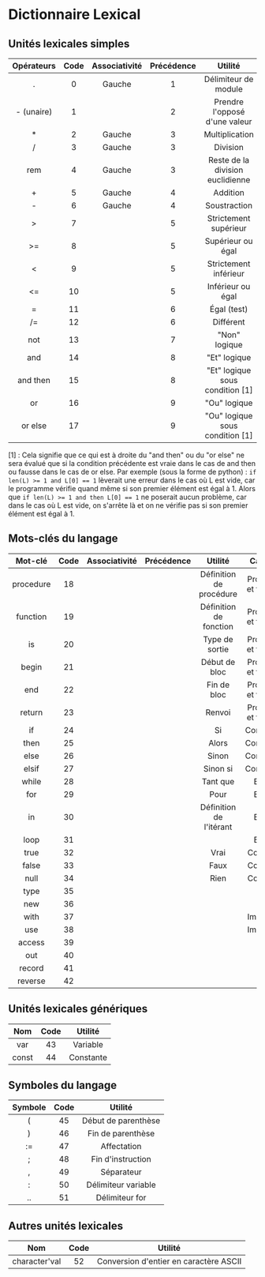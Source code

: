 # Dictionnaire Lexical

## Unités lexicales simples

| Opérateurs | Code | Associativité | Précédence | Utilité |
|:----------:|:----:|:-------------:|:----------:|:-------:|
| . | 0 | Gauche | 1 | Délimiteur de module |
| - (unaire) | 1 |  | 2 | Prendre l'opposé d'une valeur |
| * | 2 | Gauche | 3 | Multiplication |
| / | 3 | Gauche | 3 | Division |
| rem | 4 | Gauche | 3 | Reste de la division euclidienne |
| + | 5 | Gauche | 4 | Addition |
| - | 6 | Gauche | 4 | Soustraction |
| > | 7 |  | 5 | Strictement supérieur |
| >= | 8 |  | 5 | Supérieur ou égal |
| < | 9 |  | 5 | Strictement inférieur |
| <= | 10 |  | 5 | Inférieur ou égal |
| = | 11 |  | 6 | Égal (test) |
| /= | 12 |  | 6 | Différent |
| not | 13 |  | 7 | "Non" logique |
| and | 14 |  | 8 | "Et" logique |
| and then | 15 |  | 8 | "Et" logique sous condition [1] |
| or | 16 |  | 9 | "Ou" logique |
| or else | 17 |  | 9 | "Ou" logique sous condition [1] |

[1] : Cela signifie que ce qui est à droite du "and then" ou du "or else" ne sera évalué que si la condition précédente est vraie dans le cas de and then ou fausse dans le cas de or else.
Par exemple (sous la forme de python) : `if len(L) >= 1 and L[0] == 1` lèverait une erreur dans le cas où L est vide, car le programme vérifie quand même si son premier élément est égal à 1. Alors que `if len(L) >= 1 and then L[0] == 1` ne poserait aucun problème, car dans le cas où L est vide, on s'arrête là et on ne vérifie pas si son premier élément est égal à 1.

## Mots-clés du langage

| Mot-clé | Code | Associativité | Précédence | Utilité | Catégorie |
|:-------:|:----:|:-------------:|:----------:|:-------:|:---------:|
| procedure | 18 |  |  | Définition de procédure | Procédures et fonctions |
| function | 19 |  |  | Définition de fonction | Procédures et fonctions |
| is | 20 |  |  | Type de sortie | Procédures et fonctions |
| begin | 21 |  |  | Début de bloc | Procédures et fonctions |
| end | 22 |  |  | Fin de bloc | Procédures et fonctions |
| return | 23 |  |  | Renvoi | Procédures et fonctions |
| if | 24 |  |  | Si | Conditionnel |
| then | 25 |  |  | Alors | Conditionnel |
| else | 26 |  |  | Sinon | Conditionnel |
| elsif | 27 |  |  | Sinon si | Conditionnel |
| while | 28 |  |  | Tant que | Boucles |
| for | 29 |  |  | Pour | Boucles |
| in | 30 |  |  | Définition de l'itérant | Boucles |
| loop | 31 |  |  |  | Boucles |
| true | 32 |  |  | Vrai | Constantes |
| false | 33 |  |  | Faux | Constantes |
| null | 34 |  |  | Rien | Constantes |
| type | 35 |  |  |  | Types |
| new | 36 |  |  |  | Types |
| with | 37 |  |  |  | Importation |
| use | 38 |  |  |  | Importation |
| access | 39 |  |  |  | Divers |
| out | 40 |  |  |  | Divers |
| record | 41 |  |  |  | Divers |
| reverse | 42 |  |  |  | Divers |

## Unités lexicales génériques

| Nom | Code | Utilité |
|:---:|:----:|:-------:|
| var | 43 | Variable |
| const | 44 | Constante |

## Symboles du langage

| Symbole | Code | Utilité |
|:-------:|:----:|:-------:|
| ( | 45 | Début de parenthèse |
| ) | 46 | Fin de parenthèse |
| := | 47 | Affectation |
| ; | 48 | Fin d'instruction |
| , | 49 | Séparateur |
| : | 50 | Délimiteur variable |
| .. | 51 | Délimiteur for |

## Autres unités lexicales

| Nom | Code | Utilité |
|:---:|:----:|:-------:|
| character'val | 52 | Conversion d'entier en caractère ASCII |